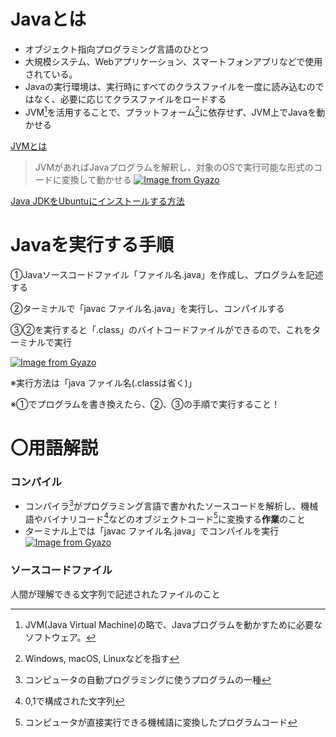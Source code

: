 # Javaとは
- オブジェクト指向プログラミング言語のひとつ
- 大規模システム、Webアプリケーション、スマートフォンアプリなどで使用されている。
- Javaの実行環境は、実行時にすべてのクラスファイルを一度に読み込むのではなく、必要に応じてクラスファイルをロードする
- JVM[^1]を活用することで、プラットフォーム[^2]に依存せず、JVM上でJavaを動かせる

[JVMとは](https://www.sejuku.net/blog/19871)

> JVMがあればJavaプログラムを解釈し、対象のOSで実行可能な形式のコードに変換して動かせる
[![Image from Gyazo](https://i.gyazo.com/4a4d15522d5c5249b9bcede9672a406f.png)](https://gyazo.com/4a4d15522d5c5249b9bcede9672a406f)

[Java JDKをUbuntuにインストールする方法](https://qiita.com/studio_meowtoon/items/4d11e94a2389758759cd)

# Javaを実行する手順
①Javaソースコードファイル「ファイル名.java」を作成し、プログラムを記述する

②ターミナルで「javac ファイル名.java」を実行し、コンパイルする

③②を実行すると「.class」のバイトコードファイルができるので、これをターミナルで実行

[![Image from Gyazo](https://i.gyazo.com/b3eeb69b1296bda3d6db551d76a41d52.png)](https://gyazo.com/b3eeb69b1296bda3d6db551d76a41d52)

※実行方法は「java ファイル名(.classは省く)」

※①でプログラムを書き換えたら、②、③の手順で実行すること！

# 〇用語解説
### コンパイル
- コンパイラ[^3]がプログラミング言語で書かれたソースコードを解析し、機械語やバイナリコード[^4]などのオブジェクトコード[^5]に変換する**作業**のこと
- ターミナル上では「javac ファイル名.java」でコンパイルを実行
  [![Image from Gyazo](https://i.gyazo.com/e1ef123764bee7e7aab4f78361d9f1e0.png)](https://gyazo.com/e1ef123764bee7e7aab4f78361d9f1e0)

### ソースコードファイル
人間が理解できる文字列で記述されたファイルのこと

[^1]:JVM(Java Virtual Machine)の略で、Javaプログラムを動かすために必要なソフトウェア。
[^2]:Windows, macOS, Linuxなどを指す 
[^3]:コンピュータの自動プログラミングに使うプログラムの一種
[^4]:0,1で構成された文字列
[^5]:コンピュータが直接実行できる機械語に変換したプログラムコード
